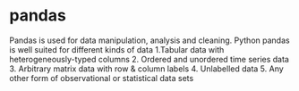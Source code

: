 # pandas
Pandas is used for data manipulation, analysis and cleaning. Python pandas is well suited for different kinds of data
1.Tabular data with heterogeneously-typed columns
2. Ordered and unordered time series data
3. Arbitrary matrix data with row & column labels
4. Unlabelled data
5. Any other form of observational or statistical data sets
